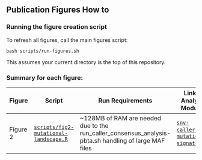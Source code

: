 ## Publication Figures How to



### Running the figure creation script

To refresh all figures, call the main figures script:
```
bash scripts/run-figures.sh
```
This assumes your current directory is the top of this repository.

### Summary for each figure:

| Figure | Script | Run Requirements | Linked Analysis Modules |
|--------|--------|------------------|-------------------------|
|Figure 2 | [`scripts/fig2-mutational-landscape.R`](./scripts/fig2-mutational-landscape.R) | ~128MB of RAM are needed due to the run_caller_consensus_analysis-pbta.sh handling of large MAF files|[`snv-callers`](https://github.com/AlexsLemonade/OpenPBTA-analysis/tree/master/analyses/snv-callers)) [`mutational-signatures`](https://github.com/AlexsLemonade/OpenPBTA-analysis/tree/master/analyses/mutational-signatures)) |  
